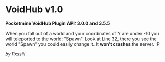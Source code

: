 # VoidHub v1.0


**Pocketmine VoidHub Plugin**
**API: 3.0.0 and 3.5.5**

When you fall out of a world and your coordinates of Y are under -10 you will teleported to the world: "Spawn". 
Look at Line 32, there you see the world "Spawn" you could easily change it. It **won't crashes** the server. :P

*by Pxssiii*
